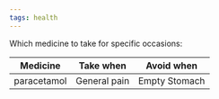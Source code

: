 ```yaml
---
tags: health
---
```


Which medicine to take for specific occasions:

| Medicine    | Take when    | Avoid when    |
| ----------- | ------------ | ------------- |
| paracetamol | General pain | Empty Stomach |
